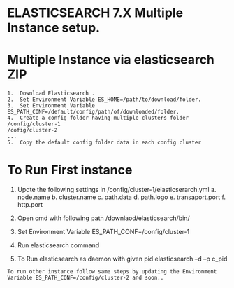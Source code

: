 
# ELASTICSEARCH  7.X Multiple Instance setup.
             
            
# Multiple Instance via elasticsearch ZIP
```
1.	Download Elasticsearch .
2.	Set Environment Variable ES_HOME=/path/to/download/folder.
3.	Set Environment Variable ES_PATH_CONF=/default/config/path/of/downloaded/folder.
4.	Create a config folder having multiple clusters folder 
/config/cluster-1
/cofig/cluster-2
...
5.	Copy the default config folder data in each config cluster
```
# To Run First instance
1.	Updte the following settings in  /config/cluster-1/elasticserarch.yml
           a.	node.name
           b.	cluster.name
           c.	path.data
           d.	path.logo
           e.	transaport.port
           f.	http.port

2.	Open cmd with following path 
             /downlaod/elasticsearch/bin/
3.	Set Environment Variable ES_PATH_CONF=/config/cluster-1
4.	Run  elasticsearch command 
5.	To Run elasticsearch as daemon with given pid  elasticsearch –d –p c_pid
```
To run other instance follow same steps by updating the Environment Variable ES_PATH_CONF=/config/cluster-2 and soon..


